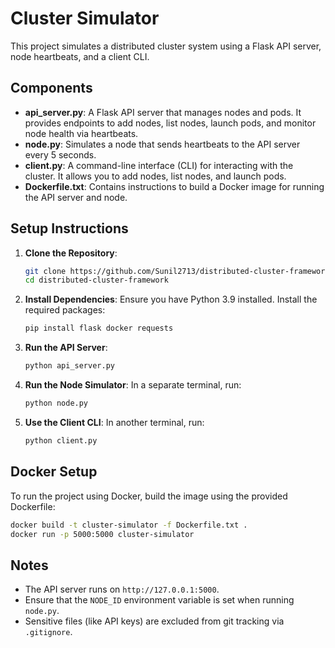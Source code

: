 # Cluster Simulator

This project simulates a distributed cluster system using a Flask API server, node heartbeats, and a client CLI.

## Components

- **api_server.py**: A Flask API server that manages nodes and pods. It provides endpoints to add nodes, list nodes, launch pods, and monitor node health via heartbeats.
- **node.py**: Simulates a node that sends heartbeats to the API server every 5 seconds.
- **client.py**: A command-line interface (CLI) for interacting with the cluster. It allows you to add nodes, list nodes, and launch pods.
- **Dockerfile.txt**: Contains instructions to build a Docker image for running the API server and node.

## Setup Instructions

1. **Clone the Repository**:
   ```sh
   git clone https://github.com/Sunil2713/distributed-cluster-framework.git
   cd distributed-cluster-framework
   ```

2. **Install Dependencies**:
   Ensure you have Python 3.9 installed. Install the required packages:
   ```sh
   pip install flask docker requests
   ```

3. **Run the API Server**:
   ```sh
   python api_server.py
   ```

4. **Run the Node Simulator**:
   In a separate terminal, run:
   ```sh
   python node.py
   ```

5. **Use the Client CLI**:
   In another terminal, run:
   ```sh
   python client.py
   ```

## Docker Setup

To run the project using Docker, build the image using the provided Dockerfile:
```sh
docker build -t cluster-simulator -f Dockerfile.txt .
docker run -p 5000:5000 cluster-simulator
```

## Notes

- The API server runs on `http://127.0.0.1:5000`.
- Ensure that the `NODE_ID` environment variable is set when running `node.py`.
- Sensitive files (like API keys) are excluded from git tracking via `.gitignore`.
